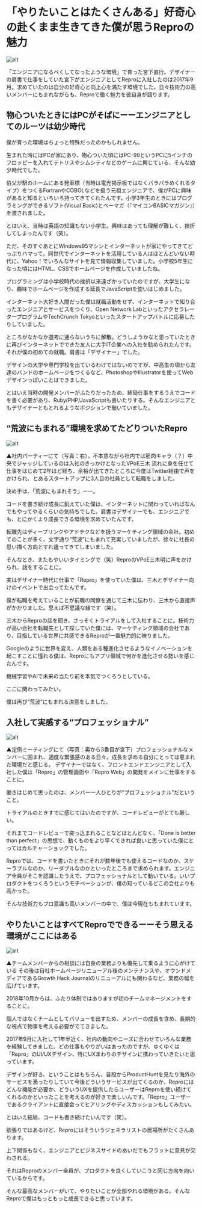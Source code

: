 # 「やりたいことはたくさんある」好奇心の赴くまま生きてきた僕が思うReproの魅力

![alt](https://github.com/komoshun/Employer-Branding/blob/master/20190129/%E3%82%B9%E3%82%AF%E3%83%AA%E3%83%BC%E3%83%B3%E3%82%B7%E3%83%A7%E3%83%83%E3%83%88%202019-05-11%2020.42.39.png)

「エンジニアになるべくしてなったような環境」で育った宮下直行。デザイナーの肩書で仕事をしていた宮下がエンジニアとしてReproに入社したのは2017年9月。求めていたのは自分の好奇心と向上心を満たす環境でした。日々技術力の高いメンバーにもまれながらも、Reproで働く魅力を彼自身が語ります。

## 物心ついたときにはPCがそばにーーエンジニアとしてのルーツは幼少時代
僕が育った環境はちょっと特殊だったのかもしれません。

生まれた時にはPCが家にあり、物心ついた頃にはPC-98というPCに5インチのフロッピーを入れてテトリスやシムシティなどのゲームに興じている、そんな幼少時代でした。

伯父が駅のホームにある発車標（当時は電光掲示板ではなくパラパラめくれるタイプ）をつくるFortranやCOBOLなどを扱う元祖エンジニアで、僕がPCに興味があると知るといろいろ持ってきてくれたんです。小学3年生のときにはプログラミングができるソフト(Visual Basic)とベーマガ（『マイコンBASICマガジン』）を渡されました。

とはいえ、当時は英語の知識もない小学生。興味はあっても理解が難しく、挫折してしまったんです（笑）。

ただ、そのすぐあとにWindows95マシンとインターネットが家にやってきてどっぷりハマって。同世代でインターネットを活用している人はほとんどいない時代に、Yahoo！でいろんなサイトを見て情報収集していました。小学校5年生になった頃にはHTML、CSSでホームページを作成していましたね。

プログラミングは小学校時代の挫折以来遠ざかっていたのですが、大学生になり、趣味でホームページを作成する延長でJavaScriptを使いはじめました。

インターネット大好き人間だった僕は就職活動をせず、インターネットで知り合ったエンジニアとサービスをつくり、Open Network LabといったアクセラレータープログラムやTechCrunch Tokyoといったスタートアップバトルに応募したりしていました。

ところがなかなか選考に通らないうちに解散。どうしようかなと思っていたときに再びインターネットでできた友人に大手IT企業への入社を勧められたんです。それが僕の初めての就職。肩書は「デザイナー」でした。

デザインの大学や専門学校を出ているわけではないのですが、中高生の頃から友達のバンドのホームページをつくるなど、PhotoshopやIllustratorを使ってWebデザインっぽいことはできました。

とはいえ当時の開発メンバーがふたりだったため、結局仕事をするうえでコードを書く必要があり、Ruby/PHP/JavaScriptも書いたりする。そんなエンジニアともデザイナーともとれるようなポジションで働いていました。

## “荒波にもまれる”環境を求めてたどりついたRepro

![alt](https://github.com/komoshun/Employer-Branding/blob/master/20190129/20180129-1.png)

▲社内パーティーにて（写真：右）。不本意ながら社内では筋肉キャラ（？）中央でジャッジしているのは入社のきっかけとなったVPoE三木
流れに身を任せて仕事をはじめて2年ほど経ち、余裕が出てきたところに今度はTwitter経由で声をかけられ、とあるスタートアップに3人目の社員として転職をしました。

決め手は、「荒波にもまれそう」ーー。

コードを書き続け成長に飢えていた僕は、インターネットに関わっていればなんでもやってやるくらいの気持ちでした。肩書はデザイナーでも、エンジニアでも、とにかくより成長できる環境を求めていたんです。

転職先はディープリンクやアドテクなどを扱うマーケティング領域の会社。初めてのことが多く、文字通り“荒波”にもまれて充実していましたが、徐々に社長の思い描く方向とすれ違ってきてしまいました。

そんなとき、またもやいいタイミングで（笑）ReproのVPoE三木明に声をかけられ、話をすることに。

実はデザイナー時代に仕事で「Repro」を使っていた僕は、三木とデザイナー向けのイベントで出会ってたんです。

僕が転職を考えていることが前職の同僚を通じて三木に伝わり、三木から直接声がかかりました。思えば不思議な縁です（笑）。

三木からReproの話を聞き、さっそくトライアルをして入社することに。技術力が高い会社を転職先として探していた僕には、マーケティング領域の会社であり、目指している世界に共感できるReproが一番魅力的に映りました。

Googleのように世界を変え、人類をある種進化させるようなイノベーションを起こすことに憧れる僕は、Reproにもアプリ領域で何かを進化させる勢いを感じたんです。

機械学習やAIで未来の当たり前を本気でつくろうとしている。

ここに関わってみたい。

僕は再び“荒波”にもまれる決意をしました。

## 入社して実感する“プロフェッショナル”

![alt](https://github.com/komoshun/Employer-Branding/blob/master/20190129/20190129-2.png)

▲定例ミーティングにて（写真：奥から3番目が宮下）プロフェッショナルなメンバーに囲まれ、適度な緊張感のある日々。成長を求める自分にとっては恵まれた環境だと感じる。
デザイナーではなく、フロントエンドエンジニアとして入社した僕は「Repro」の管理画面や「Repro Web」の開発をメインに仕事をすることに。

働きはじめて思ったのは、メンバー一人ひとりが“プロフェッショナル”だということ。

トライアルのときすでに感じてはいたのですが、コードレビューがとても厳しい。

それまでコードレビューで突っ込まれることなどほとんどなく、「Done is better than perfect」の思想で、動くものをより早くできれば良いと思っていた僕にとってはカルチャーショックでした。

Reproでは、コードを書いたときにそれが数年後でも使えるコードなのか、スケーラブルなのか、リーダブルなのかといったところまで求められます。エンジニア全員がそこを認識したうえで、プロフェッショナルとして動いている。いいプロダクトをつくろうというモチベーションが、僕の知っているどこの会社よりも高かった。

そんな技術力もプロ意識も高いメンバーの中で、僕は今現在ももまれています。

## やりたいことはすべてReproでできるーーそう思える環境がここにはある

![alt](https://github.com/komoshun/Employer-Branding/blob/master/20190129/20190129-3.png)

▲チームメンバーからの相談には自身の業務よりも優先して乗るように心がけている
その後は自社ホームページリニューアル後のメンテナンスや、オウンドメディアであるGrowth Hack Journalのリニューアルにも関わるなど、業務の幅を広げています。

2018年10月からは、ふたり体制ではありますが初のチームマネージメントをすることに。

個人ではなくチームとしてバリューを出すため、メンバーの成長を含め、長期的な視点で物事を考える必要がでてきました。

2017年9月に入社して1年半近く、社内の動向やニーズに合わせていろんな業務を経験してきました。どの仕事もやりがいはあったのですが、ゆくゆくは「Repro」のUI/UXデザイン、特にUXまわりのデザインに携わっていきたいと思っています。

デザインが好き、ということはもちろん、普段からProductHuntを見たり海外のサービスを漁ったりしていて今後どういうサービスが出てくるのか、Reproにはどんな機能が必要か、どういうUXを提供したらユーザーはReproを使い続けてくれるのかといったことを考えるのが好きで楽しいんです。「Repro」ユーザーであるクライアントに直接会ってヒアリングやディスカッションもしてみたい。

とはいえ結局、コードも書き続けたいんです（笑）。

欲張りではあるけど、Reproにはそういうジェネラリストの居場所がたくさんあります。

上下関係もなく、エンジニアとビジネスサイドのあいだでもフラットに意見が交わされる。

それはReproのメンバー全員が、プロダクトを良くしていこうと同じ方向を向いているからです。

そんな最高なメンバーがいて、やりたいことが全部やれる環境がある。そんなReproで僕はもっともっと成長できると思っています。
